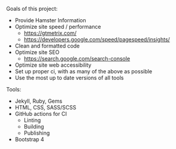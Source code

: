 Goals of this project:
- Provide Hamster Information
- Optimize site speed / performance
  - https://gtmetrix.com/
  - https://developers.google.com/speed/pagespeed/insights/
- Clean and formatted code
- Optimize site SEO
  - https://search.google.com/search-console
- Optimize site web accessibility
- Set up proper ci, with as many of the above as possible
- Use the most up to date versions of all tools

Tools:
- Jekyll, Ruby, Gems
- HTML, CSS, SASS/SCSS
- GitHub actions for CI
  - Linting
  - Building
  - Publishing
- Bootstrap 4
